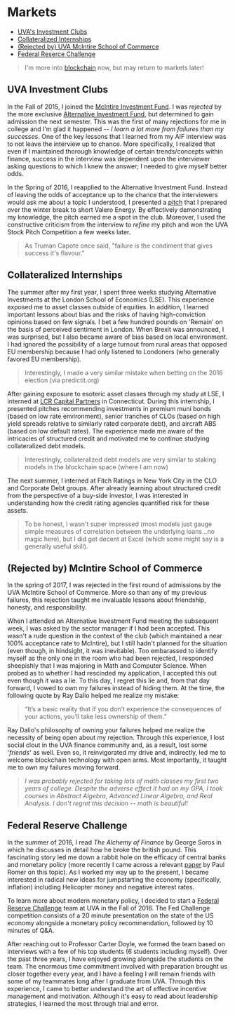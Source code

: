 # Markets

* [UVA's Investment Clubs](#uvainvestment)
* [Collateralized Internships](#collateral)
* [(Rejected by) UVA McIntire School of Commerce](#rejected)
* [Federal Reserce Challenge](#fedchallenge)

> I'm more into [blockchain](./blockchain.md) now, but may return to markets later!

## UVA Investment Clubs
In the Fall of 2015, I joined the [McIntire Investment Fund](https://miiuva.com/). I was *rejected* by the more exclusive [Alternative Investment Fund](https://www.aifatuva.com/), but determined to gain admission the next semester. This was the first of many rejections for me in college and I'm glad it happened -- *I learn a lot more from failures than my successes*. One of the key lessons that I learned from my AIF interview was to not leave the interview up to chance. More specifically, I realized that even if I maintained thorough knowledge of certain trends/concepts within finance, success in the interview was dependent upon the interviewer asking questions to which I knew the answer; I needed to give myself better odds.

In the Spring of 2016, I reapplied to the Alternative Investment Fund. Instead of leaving the odds of acceptance up to the chance that the interviewers would ask me about a topic I understood, I presented a [pitch](../Finance/vlo_pitch.pdf) that I prepared over the winter break to short Valero Energy. By effectively demonstrating my knowledge, the pitch earned me a spot in the club. Moreover, I used the constructive criticism from the interview to *refine* my pitch and won the UVA Stock Pitch Competition a few weeks later. 

> As Truman Capote once said, "failure is the condiment that gives success it's flavour."

## Collateralized Internships <a name="collateral"><a/>
The summer after my first year, I spent three weeks studying Alternative Investments at the London School of Economics (LSE). This experience exposed me to asset classes outside of equities. In addition, I learned important lessons about bias and the risks of having high-conviction opinions based on few signals. I bet a few hundred pounds on 'Remain' on the basis of perceived sentiment in London. When Brexit was announced, I was surprised, but I also became aware of bias based on local environment. I had ignored the possibility of a large turnout from rural areas that opposed EU membership because I had only listened to Londoners (who generally favored EU membership).

> Interestingly, I made a very similar mistake when betting on the 2016 election (via predictit.org)

After gaining exposure to esoteric asset classes through my study at LSE, I interned at [LCR Capital Partners](https://www.lcrcapital.com/) in Connecticut. During this internship, I presented pitches recommending investments in premium muni bonds (based on low rate environment), senior tranches of CLOs (based on high yield spreads relative to similarly rated corporate debt), and aircraft ABS (based on low default rates). The experience made me aware of the intricacies of structured credit and motivated me to continue studying collateralized debt models.

> Interestingly, collateralized debt models are very similar to staking models in the blockchain space (where I am now)

The next summer, I interned at Fitch Ratings in New York City in the CLO and Corporate Debt groups. After already learning about structured credit from the perspective of a buy-side investor, I was interested in understanding how the credit rating agencies quantified risk for these assets. 

> To be honest, I wasn't super impressed (most models just gauge simple measures of correlation between the underlying loans...no magic here), but I did get decent at Excel (which some might say is a generally useful skill).

## (Rejected by) McIntire School of Commerce <a name="rejected"></a>

In the spring of 2017, I was rejected in the first round of admissions by the UVA McIntire School of Commerce. More so than any of my previous failures, this rejection taught me invaluable lessons about friendship, honesty, and responsibility. 

When I attended an Alternative Investment Fund meeting the subsequent week, I was asked by the sector manager if I had been accepted. This wasn't a rude question in the context of the club (which maintained a near 100% acceptance rate to McIntire), but I still hadn't planned for the situation (even though, in hindsight, it was inevitable). Too embarassed to identify myself as the only one in the room who had been rejected, I responded sheepishly that I was majoring in Math and Computer Science. When probed as to whether I had rescinded my application, I accepted this out even though it was a lie. To this day, I regret this lie and, from that day forward, I vowed to own my failures instead of hiding them. At the time, the following quote by Ray Dalio helped me realize my mistake:

> “It’s a basic reality that if you don’t experience the consequences of your actions, you’ll take less ownership of them.”

Ray Dalio's philosophy of owning your failures helped me realize the necessity of being open about my rejection. Through this experience, I lost social clout in the UVA finance community and, as a result, lost some '*friends*' as well.  Even so, it reinvigorated my drive and, indirectly, led me to welcome blockchain technology with open arms. Most importantly, it taught me to own my failures moving forward.

> *I was probably rejected for taking lots of math classes my first two years of college. Despite the adverse effect it had on my GPA, I took courses in Abstract Algebra, Advanced Linear Algebra, and Real Analysis. I don't regret this decision -- math is beautiful!*

## Federal Reserve Challenge <a name="fedchallenge"></a>

In the summer of 2016, I read *The Alchemy of Finance* by George Soros in which he discusses in detail how he broke the british pound. This fascinating story led me down a rabbit hole on the efficacy of central banks and monetary policy (more recently I came across a relevant [paper](https://paulromer.net/wp-content/uploads/2016/09/WP-Trouble.pdf) by Paul Romer on this topic). As I worked my way up to the present, I became interested in radical new ideas for jumpstarting the economy (specifically, inflation) including Helicopter money and negative interest rates. 

To learn more about modern monetary policy, I decided to start a [Federal Reserve Challenge](https://www.newyorkfed.org/education/fedchallenge_college.html) team at UVA in the Fall of 2016. The Fed Challenge competition consists of a 20 minute presentation on the state of the US economy alongside a monetary policy recommendation, followed by 10 minutes of Q&A. 

 After reaching out to Professor Carter Doyle, we formed the team based on interviews with a few of his top students (6 students including myself). Over the past three years, I have enjoyed growing alongside the students on the team. The enormous time commitment involved with preparation brought us closer together every year, and I have a feeling I will remain friends with some of my teammates long after I graduate from UVA. Through this experience, I came to better understand the art of effective incentive management and motivation. Although it's easy to read about leadership strategies, I learned the most through trial and error.
